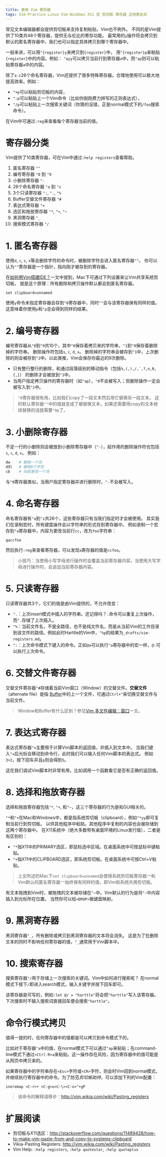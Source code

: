 ```yaml
---
title: 使用 Vim 寄存器
tags: Vim-Practice Linux Vim Windows X11 宏 剪切板 寄存器 正则表达式
---
```


常见文本编辑器都会提供剪切板来支持复制粘贴，Vim也不例外。
不同的是Vim提供了10类共48个寄存器，提供无与伦比的寄存功能。
最常用的`y`操作将会拷贝到默认的匿名寄存器中，我们也可以指定具体拷贝到哪个寄存器中。

一般来讲，可以用`"{register}y`来拷贝到`{register}`中，
用`"{register}p`来粘贴`{register}`中的内容。例如：
`"ayy`可以拷贝当前行到寄存器`a`中，而`"ap`则可以粘贴寄存器`a`中的内容。

<!--more-->

除了`a-z`26个命名寄存器，Vim还提供了很多特殊寄存器。合理地使用可以极大地提高效率。例如：

* `"+p`可以粘贴剪切板的内容，
* `":p`可以粘贴上一个Vim命令（比如你刚刚费力拼写的正则表达式），
* `"/p`可以粘贴上一次搜索关键词（你猜的没错，正是normal模式下的`/foo`搜索命令）。

在Vim中可通过`:reg`来查看每个寄存器当前的值。

# 寄存器分类

Vim提供了10类寄存器，可在Vim中通过`:help registers`查看帮助。

1. 匿名寄存器 `""`
2. 编号寄存器 `"0` 到 `"9`
3. 小删除寄存器 `"-`
4. 26个命名寄存器 `"a` 到 `"z`
5. 3个只读寄存器 `":`, `".`, `"%`
6. Buffer交替文件寄存器 `"#`
7. 表达式寄存器 `"=`
8. 选区和拖放寄存器 `"*`, `"+`, `"~` 
9. 黑洞寄存器 `"_`
10. 搜索模式寄存器 `"/`

# 1. 匿名寄存器

使用`d`, `c`, `s`, `x`等会删除字符的命令时，被删除字符会进入匿名寄存器`""`。
你可以认为`""`寄存器是一个指针，指向刚才被存到的寄存器。

在[如何用Vim搭建IDE？][vim-ide]一文中提到，Mac下可通过下列设置来让Vim共享系统剪切板，
就是这个原理：所有删除和拷贝操作默认都会到匿名寄存器。

```vim
set clipboard=unnamed
```

使用`y`命令未指定寄存器会存到`"0`寄存器中，同时`""`会与该寄存器保有同样的值。
这意味着你使用`p`和`"p`总会得到同样的结果。

# 2. 编号寄存器

编号寄存器从`"0`到`"9`共10个，其中`"0`保存着拷贝来的字符串，`"1`到`"9`保存着删除掉的字符串。
删除操作符包括`s`, `c`, `d`, `x`。
删除掉的字符串会被存到`"1`中，上次删除的则会被存到`"2`中。以此类推，Vim会保存你最近的9次删除。

* 只有整行整行的删除，和通过段落级别的移动指令（包括``%,(,),/,`,?,n,N,{,}``）
  的删除才会被放到`"1`中。
* 当用户指定拷贝操作的寄存器时（如`"ap`），`"0`不会被写入；但删除操作一定会被写入到`"1`中。

> `"0`寄存器很有用，比如我们copy了一段文本然后用它替换另一段文本。
> 这时默认寄存器`""`中的值就变成了被替换文本，如果还需要用copy的文本继续替换的话就需要`"0p`了。

# 3. 小删除寄存器

不足一行的小删除则会被放到小删除寄存器中（`"-`），起作用的删除操作符也包括`s`, `c`, `d`, `x`。
例如：

```bash
dw    # 删除一个词
d9l   # 删除9个字符
cb    # 向前更改一个词
```

与`"0`寄存器类似，当用户指定寄存器并进行删除时，`"-`不会被写入。

# 4. 命名寄存器

命名寄存器有`"a`到`"z`共26个，这些寄存器只有当我们指定时才会被使用。
其实我们在录制宏时，所有键盘操作会以字符串的形式存到寄存器中。
例如录制一个宏存到`"a`寄存器中，内容为更改当前行`cc`，改为`foo`字符串：

```
qaccfoo
```

然后执行`:reg`来查看寄存器，可以发现`a`寄存器的值是`ccfoo`。

> 小技巧：当使用小写字母进行操作时会覆盖当前寄存器内容，当使用大写字母进行操作时，会追加当前寄存器内容。

# 5. 只读寄存器

只读寄存器共3个，它们的值是由Vim提供的，不允许改变：

* `".`：上次insert模式中插入的字符串。还记得吗？`.`命令可以重复上次操作，而`".`存储了上次插入。
* `"%`：当前文件名，不是全路径，也不是纯文件名，而是从当前Vim的工作目录到该文件的路径。例如此时Harttle的Vim中，`"%p`的结果为`_drafts/vim-registers.md`。
* `":`：上次命令模式下键入的命令。正如`@a`可以执行`"a`寄存器中的宏一样，`@:`可以执行上次命令。

# 6. 交替文件寄存器

交替文件寄存器`"#`存储着当前Vim窗口（Window）的交替文件。**交替文件**（alternate file）是指
[Buffer][vim-buffer]中的上一个文件，可通过`Ctrl+^`来切换交替文件与当前文件。

> Window和Buffer有什么区别？参见[Vim 多文件编辑：窗口][vim-window]一文。

# 7. 表达式寄存器

表达式寄存器`"=`主要用于计算Vim脚本的返回值，并插入到文本中。
当我们键入`"=`后光标会移动到命令行，此时我们可以输入任何Vim脚本的表达式。
例如`3+2`，按下回车并且`p`则会得到`5`。

这在我们调试Vim脚本时非常有用，比如调用一个函数看它是否有正确的返回值。

# 8. 选择和拖放寄存器

选择和拖放寄存器包括`"*`, `"+`, 和`"~`，这三个寄存器的行为是和GUI相关的。

`"*`和`"+`在Mac和Windows中，都是指系统剪切板（clipboard），例如`"*yy`即可复制当前行到剪切板。
以供其他程序中粘贴。其他程序中复制的内容也会被存储到这两个寄存器中。
在X11系统中（绝大多数带有桌面环境的Linux发行版），二者是有区别的：

* `"*`指X11中的PRIMARY选区，即鼠标选中区域。在桌面系统中可按鼠标中键粘贴。
* `"+`指X11中的CLIPBOARD选区，即系统剪切板。在桌面系统中可按Ctrl+V粘贴。

> 上文所述的Mac下`set clipboard=unnamed`会使得系统剪切板寄存器`"*`和Vim默认的匿名寄存器`""`始终保有同样的值，即Vim和系统共用剪切板。

有文本拖拽到Vim时，被拖拽的文本被存储在`"~`中。Vim默认的行为是将`"~`中内容插入到光标所在位置。
当然你可以给`<DROP>`做键盘映射。

# 9. 黑洞寄存器

黑洞寄存器`"_`，所有删除或拷贝到黑洞寄存器的文本将会消失。
这是为了在删除文本的同时不影响任何寄存器的值，`"_`通常用于Vim脚本中。

# 10. 搜索寄存器

搜索寄存器`"/`用于存储上一次搜索的关键词。Vim中如何进行搜索呢？
在normal模式下按下`/`即进入search模式，输入关键字并按下回车即可。

该寄存器是可写的，例如`:let @/ = "harttle"`将会把`"harttle"`写入该寄存器。
下次搜索时不输入搜索词直接回车便会搜索`"harttle"`。

# 命令行模式拷贝

值得一提的时，任何寄存器中的值都是可以拷贝到命令模式下的。

比如对于寄存器`"a`中的值，在normal模式下可以通过`"ap`来粘贴；在command-line模式下通过`<Ctrl-R>a`来粘贴。这一操作存在风险，因为寄存器中的值可能是从网页中拷贝来的。

如果寄存器中的字符串存在`<Esc>`字符或`<CR>`字符，则会时Vim回到normal模式，
并继续执行寄存器中的命令。为了防范*剪切板劫持*，可以添加下列的Vim配置：

```vim
inoremap <C-r>+ <C-g>u<C-\><C-o>"+gP
```

> 该命令的解释请移步：<http://vim.wikia.com/wiki/Pasting_registers>

# 扩展阅读

* 剪切板与X11选区：<http://stackoverflow.com/questions/11489428/how-to-make-vim-paste-from-and-copy-to-systems-clipboard>
* Vikia-Pasting Registers: <http://vim.wikia.com/wiki/Pasting_registers>
* Vim Help: `:help registers`, `:help quotestar`, `:help quoteplus`

[vim-ide]: /2015/11/04/vim-ide.html
[vim-window]: /2015/11/14/vim-window.html
[vim-buffer]: /2015/11/17/vim-buffer.md
